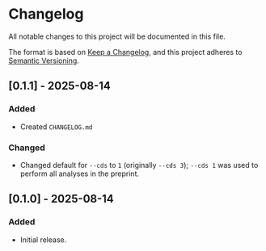# Changelog

All notable changes to this project will be documented in this file.

The format is based on [Keep a Changelog](https://keepachangelog.com/en/1.1.0/),
and this project adheres to [Semantic Versioning](https://semver.org/spec/v2.0.0.html).

## [0.1.1] - 2025-08-14

### Added

- Created `CHANGELOG.md`

### Changed

- Changed default for `--cds` to `1` (originally `--cds 3`); `--cds 1` was used to perform all analyses in the preprint.

## [0.1.0] - 2025-08-14

### Added

- Initial release.


